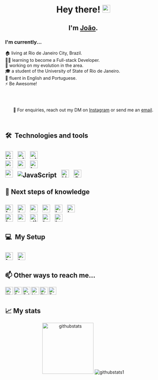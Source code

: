 <h1 align='center'> Hey there! <img src="https://media.giphy.com/media/hvRJCLFzcasrR4ia7z/giphy.gif" width="25px"></h1>
<h2 align='center'>
  I'm <a href="https://github.com/JxVtrl">João</a>.
</h2>
<h3>
  I'm currently...
</h3>
<p>
  🏠 living at Rio de Janeiro City, Brazil. <br/>
  👨‍💻 learning to become a Full-stack Developer.<br/>
  🔭 working on my evolution in the area.<br/>
  🎓 a student of the University of State of Rio de Janeiro.<br/>
  🌱 fluent in English and Portuguese.<br/>
  ⚡ Be Awesome!<br/>
</p>
<br/>
<br/>
<p align='center'>💼 For enquiries, reach out my DM on <a href="https://www.instagram.com/jxvtrl/">Instagram</a> or send me an <a href="mailto:joaoviniciusvitral@hotmail.com">email<a/>.</p>
<br/>

<h2>🛠  Technologies and tools<h2/>
  <img src="https://img.shields.io/badge/vs code-282C34?style=for-the-badge&logo=visualstudiocode&logoColor=0181C9"" alt="Visual Studio Code" title="Visual Studio Code" height="25" />
&nbsp;
  <img src="https://img.shields.io/badge/git-282C34?style=for-the-badge&logo=git&logoColor=F05032" alt="git logo" title="git" height="25" />
&nbsp;
  <img src="https://img.shields.io/badge/github-1f425f?style=for-the-badge&logo=github&logoColor=white" alt="github" title="github" height="25" />
  </br>
  <img src="https://img.shields.io/badge/Python-C1282D?style=for-the-badge&logo=python&logoColor=white" alt="python" title="python" height="25" />
&nbsp;
  <img src="https://img.shields.io/badge/C-035697?style=for-the-badge&logo=c&logoColor=white" alt="c logo" title="c" height="25" />                                              
&nbsp;
  <img src="https://img.shields.io/badge/Lua-000080?style=for-the-badge&logo=lua&logoColor=white" alt="lua" title="lua" height="25" />
  </br>
  <img src="https://img.shields.io/badge/Node JS-8cbf3d?style=for-the-badge&logo=node.js&logoColor=303030" alt="node" title="node" height="25" />
&nbsp;
  <img src="https://img.shields.io/badge/JavaScript-323330?style=for-the-badge&logo=javascript&logoColor=F7DF1E" alt="JavaScript" title="JS" height:"25" />
&nbsp;
  <img src="https://img.shields.io/badge/HTML5-F16529?style=for-the-badge&logo=html5&logoColor=white" alt="HTML5" title="HTML5" height="25" />
&nbsp;
  <img src="https://img.shields.io/badge/CSS3-2965F1?style=for-the-badge&logo=css3&logoColor=white" alt="CSS3 logo" title="CSS3" height="25" />
&nbsp;
  
<br/>
<h2>🧠 Next steps of knowledge<h2/>
  <img src="https://img.shields.io/badge/Java-323330?style=for-the-badge&logo=java&logoColor=C1282D" alt="java" title="java" height="25" />
&nbsp;
  <img src="https://img.shields.io/badge/php-7377AD?style=for-the-badge&logo=php&logoColor=white" alt="boot" title="boot" height="25" />
&nbsp;
  <img src="https://img.shields.io/badge/C++-005697?style=for-the-badge&logo=c%2B%2B&logoColor=white" alt="c#" title="c#" height="25" />
&nbsp;                                                                                                                                   
  <img src="https://img.shields.io/badge/CSharp-642076?style=for-the-badge&logo=csharp&logoColor=white" alt="c#" title="c#" height="25" />
&nbsp;                                                                                                                             
  <img src="https://img.shields.io/badge/Ruby-9f100f?style=for-the-badge&logo=Ruby&logoColor=white" alt="jquery" title="jquery" height="25" />
&nbsp;                                                                                                                                  
  <img src="https://img.shields.io/badge/jQuery-2965F1?style=for-the-badge&logo=jquery&logoColor=white" alt="jquery" title="jquery" height="25" />
  </br>                                                                                                                                   
  <img src="https://img.shields.io/badge/Swift UI-000000?style=for-the-badge&logo=Swift&logoColor=001690" alt="jquery" title="jquery" height="25" />
&nbsp;                                                                                                                                        
  <img src="https://img.shields.io/badge/.NET Framework-008cd5?style=for-the-badge&logo=.net&logoColor=white" alt="net" title="net" height="25" />
&nbsp;
  <img src="https://img.shields.io/badge/django-092d1f?style=for-the-badge&logo=Django&logoColor=white" alt="django" title="django" height="25" />
&nbsp;
  <img src="https://img.shields.io/badge/Bootstrap-533B78?style=for-the-badge&logo=bootstrap&logoColor=white" alt="boot" title="boot" height="25" />
                                                                                                                                                 &nbsp;
  <img src="https://img.shields.io/badge/React JS-black?style=for-the-badge&logo=react&logoColor=7adbf7" alt="boot" title="boot" height="25" />
<br/>
<h2>💻  My Setup<h2/>
  <img src="https://img.shields.io/badge/Intel-Core_i7_6th-0071C5?style=for-the-badge&logo=intel&logoColor=white" alt="intel" title="intel" height="25" />
&nbsp;
  <img src="https://img.shields.io/badge/NVIDIA-GTX1650-76B900?style=for-the-badge&logo=nvidia&logoColor=white" alt="intel" title="intel" height="25" />
&nbsp;
<br/>
<h2>📫 Other ways to reach me...</h2>                                                                                                                                          
<a href="https://api.whatsapp.com/send?phone=5521966767962">
  <img align="left" alt="Whatsapp" height="25" src="https://img.shields.io/badge/WhatsApp-25D366?style=for-the-badge&logo=whatsapp&logoColor=white" />
</a>
<a href="https://www.facebook.com/jxvtrl69/">
  <img align="left" alt="Facebook" height="25" src="https://img.shields.io/badge/Facebook-1877F2?style=for-the-badge&logo=facebook&logoColor=white" />
</a>
<a href="https://t.me/jxvtrl">
  <img align="left" alt="Telegram" height="25" src="https://img.shields.io/badge/Telegram-2CA5E0?style=for-the-badge&logo=telegram&logoColor=white" />
</a>
<a href="https://www.linkedin.com/in/joão-vinicius-vitral-9b25221b7/">
  <img align="left" alt="LinkedIN" height="25" src="https://img.shields.io/badge/LinkedIn-0077B5?style=for-the-badge&logo=linkedin&logoColor=white" />
</a>
<a href="https://discord.gg/3PvdmYcEbF">
  <img align="left" alt="Discord" height="25" src="https://img.shields.io/badge/Discord-7289DA?style=for-the-badge&logo=discord&logoColor=white" />
</a>
<a href="https://twitter.com/jxvtrl">
  <img align="left" alt="Twitter" src="https://img.shields.io/badge/Twitter-1DA1F2?style=for-the-badge&logo=twitter&logoColor=white" height="25" />
</a>                                                                                                                                               
<br/>  
<br/>
<h2>📈  My stats</h2>
<p style="margin: 0px auto; width:auto; text-align: center;">
  <img style="display: inline;" height="165" src="http://github-readme-streak-stats.herokuapp.com?user=JxVtrl&theme=tokyonight&hide_border=true" alt="githubstats" title="GithubStats"/>
  <img style="display: inline;" src="https://github-readme-stats.vercel.app/api/top-langs/?username=JxVtrl&layout=compact&theme=tokyonight&hide_border=true" alt="githubstats1" title="GithubStats1"/>
</p>
